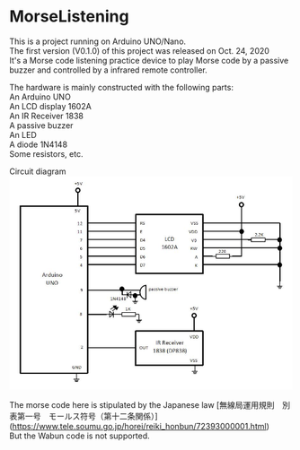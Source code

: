 # MorseListening
This is a project running on Arduino UNO/Nano.<br>
The first version (V0.1.0) of this project was released on Oct. 24, 2020<br>
It's a Morse code listening practice device to play Morse code by a passive buzzer and controlled by a infrared remote controller.<br>

The hardware is mainly constructed with the following parts:<br>
An Arduino UNO<br>
An LCD display 1602A <br>
An IR Receiver 1838<br>
A passive buzzer<br>
An LED<br>
A diode 1N4148<br>
Some resistors, etc.<br>

Circuit diagram<br>
![circuit diagram](https://github.com/JJ1SLR/MorseListening/blob/master/Document/circuit.JPG?raw=true)<br>

The morse code here is stipulated by the Japanese law [無線局運用規則　別表第一号　モールス符号（第十二条関係）]
(https://www.tele.soumu.go.jp/horei/reiki_honbun/72393000001.html)<br>
But the Wabun code is not supported.
